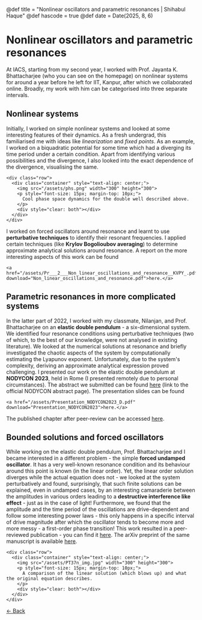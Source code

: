 @def title = "Nonlinear oscillators and parametric resonances | Shihabul Haque"
@def hascode = true
@def date = Date(2025, 8, 6)

# Nonlinear oscillators and parametric resonances
At IACS, starting from my second year, I worked with Prof. Jayanta K. Bhattacharjee (who you can see on the homepage) on nonlinear systems for around a year before he left for IIT, Kanpur, after which we collaborated online. Broadly, my work with him can be categorised into three separate intervals. 

## Nonlinear systems
Initially, I worked on simple nonlinear systems and looked at some interesting features of their dynamics. As a fresh undergrad, this familiarised me with ideas like 
_linearization_ and _fixed points_. As an example, I worked on a biquadratic potential for some time which had a diverging its time period under a certain condition. 
Apart from identifying various possibilities and the divergence, I also looked into the exact dependence of the divergence, visualising the same.
~~~
<div class="row">
  <div class="container" style="text-align: center;">
    <img src="/assets/phs.png" width="300" height="300">
    <p style="font-size: 15px; margin-top: 10px;">
      Cool phase space dynamics for the double well described above.
    </p>     
    <div style="clear: both"></div> 
  </div>
</div>
~~~
I worked on forced oscillators around resonance and learnt to use **perturbative techniques** to identify their resonant frequencies. I applied certain techniques (like 
**Krylov Bogolioubov averaging**) to determine approximate analytical solutions around resonance. A report on the more interesting aspects of this work can be found
~~~
<a href="/assets/Pr___2___Non_linear_oscillations_and_resonance__KVPY_.pdf" download="Non_linear_oscillations_and_resonance.pdf">here.</a>
~~~
## Parametric resonances in more complicated systems
In the latter part of 2022, I worked with my classmate, Nilanjan, and Prof. Bhattacharjee on an **elastic double pendulum** - a six-dimensional system. We identified four 
resonance conditions using perturbative techniques (two of which, to the best of our knowledge, were not analysed in existing literature). We looked at the numerical solutions 
at resonance and briefly investigated the chaotic aspects of the system by computationally estimating the Lyapunov exponent. Unfortunately, due to the system's complexity, 
deriving an approximate analytical expression proved challenging. I presented our work on the elastic double pendulum at **NODYCON 2023**, held in Rome (I presented remotely 
due to personal circumstances). The abstract we submitted can be found [here](https://nodycon.org/2023/papers/192/abstract_submissions/621/view_abstract) 
(link to the official NODYCON abstract page). The presentation slides can be found
~~~
<a href="/assets/Presentation_NODYCON2023_D.pdf" download="Presentation_NODYCON2023">here.</a>
~~~
The published chapter after peer-review can be accessed [here](https://link.springer.com/chapter/10.1007/978-3-031-50631-4_12).
## Bounded solutions and forced oscillators
While working on the elastic double pendulum, Prof. Bhattacharjee and I became interested in a different problem - the simple **forced undamped oscillator**. It has a very 
well-known resonance condition and its behaviour around this point is known (in the linear order). Yet, the linear order solution diverges while the actual equation does not - we looked at the system perturbatively and found, surprisingly, that such finite solutions can be explained, even in undamped cases, by an interesting camaraderie between 
the amplitudes in various orders leading to a **destructive interference like effect** - just as in the case of light! Furthermore, we found that the amplitude and the time 
period of the oscillations are drive-dependent and follow some interesting power laws - this only happens in a specific interval of drive magnitude after which the oscillator 
tends to become more and more messy - a first-order phase transition! This work resulted in a peer-reviewed publication - you can find it 
[here](https://iopscience.iop.org/article/10.1088/1751-8121/ad6412). The arXiv preprint of the same manuscript is available [here](https://arxiv.org/abs/2305.04125).
~~~
<div class="row">
  <div class="container" style="text-align: center;">
    <img src="/assets/PT37n_img.jpg" width="300" height="300">
    <p style="font-size: 15px; margin-top: 10px;">
      A comparison of the linear solution (which blows up) and what the original equation describes.
    </p>     
    <div style="clear: both"></div> 
  </div>
</div>
~~~

[← Back](/menu1/)
